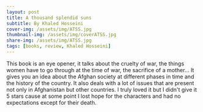 ```yaml
---
layout: post
title: A thousand splendid suns
subtitle: By Khaled Hosseini
cover-img: /assets/img/ATSS.jpg
thumbnail-img: /assets/img/coverATSS.jpg
share-img: /assets/img/ATSS.jpg
tags: [books, review, Khaled Hosseini]
---
```


This book is an eye opener, it talks about the cruelty of war, the things women have to go through at the time of war, the sacrifice of a mother...
It gives you an idea about the Afghan society at different phases in time and the history of the country. It also deals with a lot of issues that are present not only in Afghanistan but other countries.
I truly loved it but I didn't give it 5 stars cause at some point I lost hope for the characters and had no expectations except for their death.
